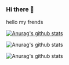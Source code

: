 ### Hi there 👋

hello my frends 

[![Anurag's github stats](https://github-readme-stats.vercel.app/api?username=zen_art)](https://github.com/anuraghazra/github-readme-stats)

![Anurag's github stats](https://github-readme-stats.vercel.app/api?username=anuraghazra&hide=contribs,prs)

![Anurag's github stats](https://github-readme-stats.vercel.app/api?username=anuraghazra&count_private=true)

<!--
**zem-art/zem-art** is a ✨ _special_ ✨ repository because its `README.md` (this file) appears on your GitHub profile.



